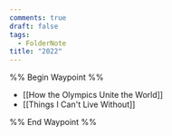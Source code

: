 ```yaml
---
comments: true
draft: false
tags:
  - FolderNote
title: "2022"
---
```

%% Begin Waypoint %%
- [[How the Olympics Unite the World]]
- [[Things I Can't Live Without]]

%% End Waypoint %%
